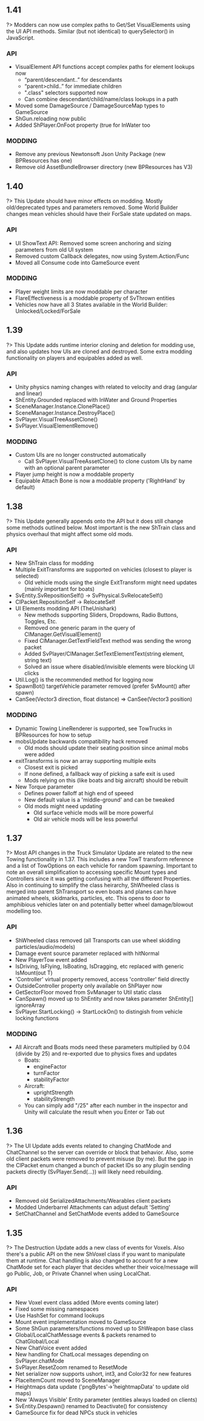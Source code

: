 ## 1.41
?> Modders can now use complex paths to Get/Set VisualElements using the UI API methods. Similar (but not identical) to querySelector() in JavaScript.

### API
* VisualElement API functions accept complex paths for element lookups now
	* “parent/descendant..” for descendants
	* “parent>child..” for immediate children
	* ".class" selectors supported now
	* Can combine descendant/child/name/class lookups in a path
* Moved some DamageSource / DamageSourceMap types to GameSource
* ShGun.reloading now public
* Added ShPlayer.OnFoot property (true for InWater too

### MODDING
* Remove any previous Newtonsoft Json Unity Package (new BPResources has one)
* Remove old AssetBundleBrowser directory (new BPResources has V3)

## 1.40
?> This Update should have minor effects on modding. Mostly old/deprecated types and parameters removed. Some World Builder changes mean vehicles should have their ForSale state updated on maps.

### API
* UI ShowText API: Removed some screen anchoring and sizing parameters from old UI system
* Removed custom Callback delegates, now using System.Action/Func
* Moved all Consume code into GameSource event

### MODDING
* Player weight limits are now moddable per character
* FlareEffectiveness is a moddable property of SvThrown entities
* Vehicles now have all 3 States available in the World Builder: Unlocked/Locked/ForSale

## 1.39
?> This Update adds runtime interior cloning and deletion for modding use, and also updates how UIs are cloned and destroyed. Some extra modding functionality on players and equipables added as well.

### API
* Unity physics naming changes with related to velocity and drag (angular and linear)
* ShEntity.Grounded replaced with InWater and Ground Properties
* SceneManager.Instance.ClonePlace()
* SceneManager.Instance.DestroyPlace()
* SvPlayer.VisualTreeAssetClone()
* SvPlayer.VisualElementRemove()

### MODDING
* Custom UIs are no longer constructed automatically
  * Call SvPlayer.VisualTreeAssetClone() to clone custom UIs by name with an optional parent parameter
* Player jump height is now a moddable property
* Equipable Attach Bone is now a moddable property ('RightHand' by default)

## 1.38
?> This Update generally appends onto the API but it does still change some methods outlined below. Most important is the new ShTrain class and physics overhaul that might affect some old mods.

### API
* New ShTrain class for modding
* Multiple ExitTransforms are supported on vehicles (closest to player is selected)
  * Old vehicle mods using the single ExitTransform might need updates (mainly important for boats)
* SvEntity.SvRepositionSelf() -> SvPhysical.SvRelocateSelf()
* ClPacket.RepositionSelf -> RelocateSelf
* UI Elements modding API (TheUnishark)
  * New methods supporting Sliders, Dropdowns, Radio Buttons, Toggles, Etc.
  * Removed one generic param in the query of ClManager.GetVisualElement<T>()
  * Fixed ClManager.GetTextFieldText method was sending the wrong packet
  * Added SvPlayer/ClManager.SetTextElementText(string element, string text)
  * Solved an issue where disabled/invisible elements were blocking UI clicks
* Util.Log() is the recommended method for logging now
* SpawnBot() targetVehicle parameter removed (prefer SvMount() after spawn)
* CanSee(Vector3 direction, float distance) => CanSee(Vector3 position)

### MODDING
* Dynamic Towing LineRenderer is supported, see TowTrucks in BPResources for how to setup
* mobsUpdate backwards compatibility hack removed
  * Old mods should update their seating position since animal mobs were added
* exitTransforms is now an array supporting multiple exits
  * Closest exit is picked
  * If none defined, a fallback way of picking a safe exit is used
  * Mods relying on this (like boats and big aircraft) should be rebuilt
* New Torque parameter
  * Defines power falloff at high end of speeed
  * New default value is a 'middle-ground' and can be tweaked
  * Old mods might need updating
    * Old surface vehicle mods will be more powerful
    * Old air vehicle mods will be less powerful 

## 1.37
?> Most API changes in the Truck Simulator Update are related to the new Towing functionality in 1.37. This includes a new TowT transform reference and a list of TowOptions on each vehicle for random spawning. Important to note an overall simplification to accessing specific Mount types and Controllers since it was getting confusing with all the different Properties. Also in continuing to simplify the class heirarchy, ShWheeled class is merged into parent ShTransport so even boats and planes can have animated wheels, skidmarks, particles, etc. This opens to door to amphibious vehicles later on and potentially better wheel damage/blowout modelling too.

### API
* ShWheeled class removed (all Transports can use wheel skidding particles/audio/models)
* Damage event source parameter replaced with hitNormal
* New PlayerTow event added
* IsDriving, IsFlying, IsBoating, IsDragging, etc replaced with generic IsMount<T>(out T)
* 'Controller' virtual property removed, access 'controller' field directly
* OutsideController property only available on ShPlayer now
* GetSectorFloor moved from SvManager to Util static class
* CanSpawn() moved up to ShEntity and now takes parameter ShEntity[] ignoreArray
* SvPlayer.StartLocking() -> StartLockOn() to distingish from vehicle locking functions

### MODDING
* All Aircraft and Boats mods need these parameters multiplied by 0.04 (divide by 25) and re-exported due to physics fixes and updates
   * Boats:
      * engineFactor
      * turnFactor
      * stabilityFactor
   * Aircraft:
      * uprightStrength
      * stabilityStrength
   * You can simply add "/25" after each number in the inspector and Unity will calculate the result when you Enter or Tab out

## 1.36
?> The UI Update adds events related to changing ChatMode and ChatChannel so the server can override or block that behavior. Also, some old client packets were removed to prevent misuse (by me). But the gap in the ClPacket enum changed a bunch of packet IDs so any plugin sending packets directly (SvPlayer.Send(...)) will likely need rebuilding.

### API
* Removed old SerializedAttachments/Wearables client packets
* Modded Underbarrel Attachments can adjust default 'Setting'
* SetChatChannel and SetChatMode events added to GameSource

## 1.35
?> The Destruction Update adds a new class of events for Voxels. Also there's a public API on the new ShVoxel class if you want to manipulate them at runtime. Chat handling is also changed to account for a new ChatMode set for each player that decides whether their voice/message will go Public, Job, or Private Channel when using LocalChat.

### API
* New Voxel event class added (More events coming later)
* Fixed some missing namespaces
* Use HashSet for command lookups
* Mount event implementation moved to GameSource
* Some ShGun parameters/functions moved up to ShWeapon base class
* Global/LocalChatMessage events & packets renamed to ChatGlobal/Local
* New ChatVoice event added
* New handling for ChatLocal messages depending on SvPlayer.chatMode
* SvPlayer.ResetZoom renamed to ResetMode
* Net serializer now supports ushort, int3, and Color32 for new features
* PlaceItemCount moved to SceneManager
* Heightmaps data update ('pngBytes'->'heightmapData' to update old maps)
* New 'Always Visible' Entity parameter (entities always loaded on clients)
* SvEntity.Despawn() renamed to Deactivate() for consistency
* GameSource fix for dead NPCs stuck in vehicles
